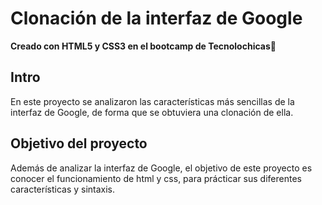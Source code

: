 # Clonación de la interfaz de Google
**Creado con HTML5 y CSS3 en el bootcamp de Tecnolochicas💜**

## Intro
En este proyecto se analizaron las características más sencillas de la interfaz de Google, de forma que se obtuviera una clonación de ella.  

## Objetivo del proyecto
Además de analizar la interfaz de Google, el objetivo de este proyecto es conocer el funcionamiento de html y css, para prácticar sus diferentes características y sintaxis.

